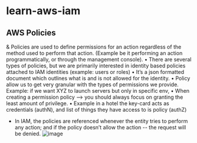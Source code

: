 # learn-aws-iam

## AWS Policies 


& Policies are used to define permissions for an action regardless of the method used to perform that action. (Example be it performing an action programmatically, or through the management console).
	• There are several types of policies, but we are primarily interested in identity based policies attached to IAM identities (example: users or roles)
	• It’s a json formatted document which outlines what is and is not allowed for the identity.
	• Policy allow us to get very granular with the types of permissions we provide. Example: if we want XYZ to launch servers but only in specific env, 
	• When creating a permission policy --> you should always focus on granting the least amount of privilege.
	• Example in a hotel the key-card acts as credentials (authN), and list of things they have access to is policy (authZ)
*  In IAM, the policies are referenced whenever the entity tries to perform any action; and if the policy doesn’t allow the action -- the request will be denied. ![image](https://user-images.githubusercontent.com/16731013/208311046-8ebc2d2d-863b-4de9-a4f4-78ecef5630ff.png)
